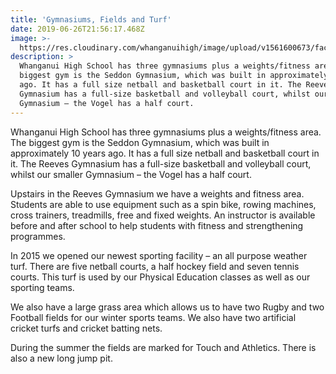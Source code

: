 ```yaml
---
title: 'Gymnasiums, Fields and Turf'
date: 2019-06-26T21:56:17.468Z
image: >-
  https://res.cloudinary.com/whanganuihigh/image/upload/v1561600673/facilities/Gym_-_combined.jpg
description: >
  Whanganui High School has three gymnasiums plus a weights/fitness area. The
  biggest gym is the Seddon Gymnasium, which was built in approximately 10 years
  ago. It has a full size netball and basketball court in it. The Reeves
  Gymnasium has a full-size basketball and volleyball court, whilst our smaller
  Gymnasium – the Vogel has a half court.
---
```

Whanganui High School has three gymnasiums plus a weights/fitness area. The biggest gym is the Seddon Gymnasium, which was built in approximately 10 years ago. It has a full size netball and basketball court in it. The Reeves Gymnasium has a full-size basketball and volleyball court, whilst our smaller Gymnasium – the Vogel has a half court.

Upstairs in the Reeves Gymnasium we have a weights and fitness area. Students are able to use equipment such as a spin bike, rowing machines, cross trainers, treadmills, free and fixed weights. An instructor is available before and after school to help students with fitness and strengthening programmes.

In 2015 we opened our newest sporting facility – an all purpose weather turf. There are five netball courts, a half hockey field and seven tennis courts. This turf is used by our Physical Education classes as well as our sporting teams.

We also have a large grass area which allows us to have two Rugby and two Football fields for our winter sports teams. We also have two artificial cricket turfs and cricket batting nets.

During the summer the fields are marked for Touch and Athletics. There is also a new long jump pit.

